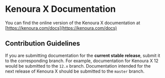 # Kenoura X Documentation

You can find the online version of the Kenoura X documentation at [https://kenoura.com/docs](https://kenoura.com/docs)

## Contribution Guidelines

If you are submitting documentation for the **current stable release**, submit it to the corresponding branch. For example, documentation for Kenoura X 12 would be submitted to the `12.x` branch. Documentation intended for the next release of Kenoura X should be submitted to the `master` branch.
